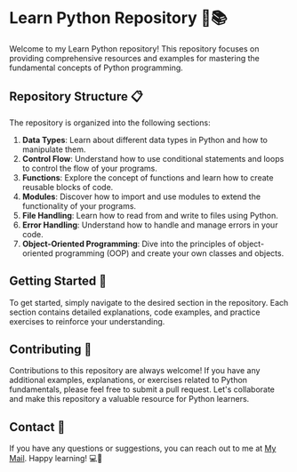 # **Learn Python Repository** 🐍📚

Welcome to my Learn Python repository! This repository focuses on providing comprehensive resources and examples for mastering the fundamental concepts of Python programming.

## **Repository Structure** 📋

The repository is organized into the following sections:

1. **Data Types**: Learn about different data types in Python and how to manipulate them.
2. **Control Flow**: Understand how to use conditional statements and loops to control the flow of your programs.
3. **Functions**: Explore the concept of functions and learn how to create reusable blocks of code.
4. **Modules**: Discover how to import and use modules to extend the functionality of your programs.
5. **File Handling**: Learn how to read from and write to files using Python.
6. **Error Handling**: Understand how to handle and manage errors in your code.
7. **Object-Oriented Programming**: Dive into the principles of object-oriented programming (OOP) and create your own classes and objects.

## **Getting Started** 🚀

To get started, simply navigate to the desired section in the repository. Each section contains detailed explanations, code examples, and practice exercises to reinforce your understanding.

## **Contributing** 🤝

Contributions to this repository are always welcome! If you have any additional examples, explanations, or exercises related to Python fundamentals, please feel free to submit a pull request. Let's collaborate and make this repository a valuable resource for Python learners.

## Contact 📧

If you have any questions or suggestions, you can reach out to me at [My Mail](mailto:parthadeori76@gmail.com). Happy learning! 💻🐍
